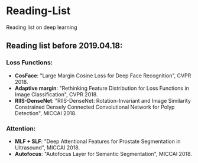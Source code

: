 # Reading-List
Reading list on deep learning

## Reading list before 2019.04.18:

### Loss Functions:
- **CosFace**: "Large Margin Cosine Loss for Deep Face Recognition", CVPR 2018.
- **Adaptive margin**: "Rethinking Feature Distribution for Loss Functions in Image Classification", CVPR 2018.
- **RIIS-DenseNet**: "RIIS-DenseNet: Rotation-Invariant and Image Similarity Constrained Densely Connected Convolutional Network for Polyp Detection", MICCAI 2018. 


### Attention:
- **MLF + SLF**: "Deep Attentional Features for Prostate Segmentation in Ultrasound", MICCAI 2018.
- **Autofocus**: "Autofocus Layer for Semantic Segmentation", MICCAI 2018.

